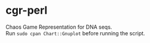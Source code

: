 # cgr-perl
Chaos Game Representation for DNA seqs.
</br>
Run ```sudo cpan Chart::Gnuplot``` before running the script.

